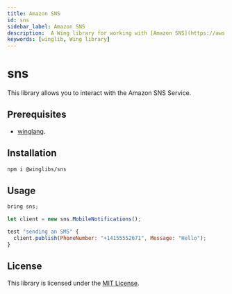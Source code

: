 ```yaml
---
title: Amazon SNS
id: sns
sidebar_label: Amazon SNS
description:  A Wing library for working with [Amazon SNS](https://aws.amazon.com/sns/)
keywords: [winglib, Wing library]
---
```

# sns

This library allows you to interact with the Amazon SNS Service.

## Prerequisites

* [winglang](https://winglang.io).

## Installation

```sh
npm i @winglibs/sns
```

## Usage

```js
bring sns;

let client = new sns.MobileNotifications();

test "sending an SMS" {
  client.publish(PhoneNumber: "+14155552671", Message: "Hello");
}
```

## License

This library is licensed under the [MIT License](./LICENSE).

